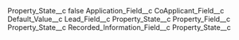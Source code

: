 <?xml version="1.0" encoding="UTF-8"?>
<CustomMetadata xmlns="http://soap.sforce.com/2006/04/metadata" xmlns:xsi="http://www.w3.org/2001/XMLSchema-instance" xmlns:xsd="http://www.w3.org/2001/XMLSchema">
    <label>Property_State__c</label>
    <protected>false</protected>
    <values>
        <field>Application_Field__c</field>
        <value xsi:nil="true"/>
    </values>
    <values>
        <field>CoApplicant_Field__c</field>
        <value xsi:nil="true"/>
    </values>
    <values>
        <field>Default_Value__c</field>
        <value xsi:nil="true"/>
    </values>
    <values>
        <field>Lead_Field__c</field>
        <value xsi:type="xsd:string">Property_State__c</value>
    </values>
    <values>
        <field>Property_Field__c</field>
        <value xsi:type="xsd:string">Property_State__c</value>
    </values>
    <values>
        <field>Recorded_Information_Field__c</field>
        <value xsi:type="xsd:string">Property_State__c</value>
    </values>
</CustomMetadata>

